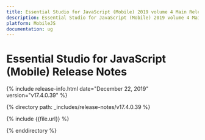 ```yaml
---
title: Essential Studio for JavaScript (Mobile) 2019 volume 4 Main Release Release Notes  
description: Essential Studio for JavaScript (Mobile) 2019 volume 4 Main Release Release Notes  
platform: MobileJS
documentation: ug
---
```


# Essential Studio for JavaScript (Mobile)  Release Notes  

{% include release-info.html date="December 22, 2019"  version="v17.4.0.39" %} 


{% directory path: _includes/release-notes/v17.4.0.39 %}

{% include {{file.url}} %}

{% enddirectory %}